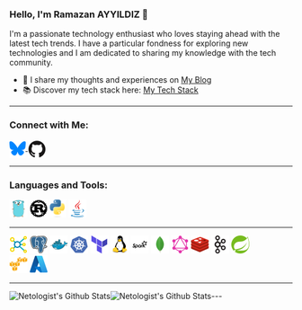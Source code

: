 ### Hello, I'm Ramazan AYYILDIZ 👋

I'm a passionate technology enthusiast who loves staying ahead with the latest tech trends. I have a particular fondness for exploring new technologies and I am dedicated to sharing my knowledge with the tech community. 

- 📝 I share my thoughts and experiences on [My Blog](https://rayyildiz.com)
- 📚 Discover my tech stack here: [My Tech Stack](https://stackshare.io/rayyildiz/stack)

---

### Connect with Me:

<div style="text-align: left" align="left"> 
  
<a href="https://bsky.app/profile/rayyildiz.dev" target="_blank"><img align="center" src="icons/bluesky-1.svg" alt="rayyildiz" height="32" /> </a> 
<a href="https://github.com/rayyildiz" target="_blank"><img align="center" src="icons/github.svg" alt="rayyildiz" height="32" /></a> 

</div>

---

### Languages and Tools:


<div style="text-align: left" align="left"> 
<a href="https://golang.org" target="_blank"><img src="icons/go.svg" alt="Go" height="32"/></a> 
<a href="https://www.rust-lang.org/" target="_blank"><img src="icons/rust.svg" alt="Rust" height="32"/></a> 
<a href="https://www.python.org/" target="_blank"><img src="icons/python.svg" alt="Python" height="32"/></a> 
<a href="https://www.java.com" target="_blank"><img src="icons/java.svg" alt="Java" height="32"/></a> 
</div>

---

<div style="text-align: left" align="left">
<a href="https://en.wikipedia.org/wiki/Big_data" target="_blank"><img src="icons/bigdata.svg" alt="Big Data" height="32"/></a>
<a href="https://www.postgresql.org" target="_blank"><img src="icons/postgresql.svg" alt="PostgreSQL" height="32"/></a> 
<a href="https://www.docker.com/" target="_blank"><img src="icons/docker.svg" alt="Docker" height="32"/></a> 
<a href="https://kubernetes.io" target="_blank"><img src="icons/kubernetes.svg" alt="Kubernetes" height="32"/></a>
<a href="https://terraform.io" target="_blank"><img src="icons/terraform.svg" alt="Terraform" height="32"/></a>
<a href="https://www.linux.org/" target="_blank"><img src="icons/linux.svg" alt="Linux" height="32"/></a> 
<a href="https://spark.apache.org/" target="_blank"><img src="icons/spark.svg" alt="Apache Spark" height="32"/></a> 
<a href="https://www.mongodb.org" target="_blank"><img src="icons/mongodb.svg" alt="MongoDB" height="32"/></a>
<a href="https://graphql.org" target="_blank"><img src="icons/graphql.svg" alt="GraphQL" height="32"/></a>
<a href="https://redis.io" target="_blank"><img src="icons/redis.svg" alt="Redis" height="32"/></a>
<a href="https://kafka.apache.org/" target="_blank"><img src="icons/apachekafka.svg" alt="Kafka" height="32"/></a>
<a href="https://spring.io/" target="_blank"><img src="icons/spring.svg" alt="Spring" height="32"/></a>
</div>

<div style="text-align: left" align="left"> 
<a href="https://aws.amazon.com/" target="_blank"><img src="icons/aws.svg" alt="AWS" height="32"/></a> 
<a href="https://azure.com/" target="_blank"><img src="icons/azure.svg" alt="Azure" height="32"/></a> 
</div>

---

<img align="left" alt="Netologist's Github Stats" src="https://github-readme-stats.vercel.app/api?username=rayyildiz&show_icons=true&hide_border=true" />
<img align="left" alt="Netologist's Github Stats" src="https://github-readme-stats.vercel.app/api/top-langs/?username=rayyildiz&langs_count=5&cache_seconds=60&hide=Asp,Ruby,HTML,css,javascript,shell,vim%20script,TypeScript,Dockerfile,Scala,Makefile&show_icons=true&hide_border=true" />
---
